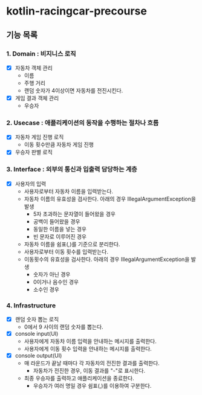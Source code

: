 # kotlin-racingcar-precourse

## 기능 목록

### 1. Domain : 비지니스 로직
- [X] 자동차 객체 관리
  - 이름
  - 주행 거리
  - 랜덤 숫자가 4이상이면 자동차를 전진시킨다.
- [X] 게임 결과 객체 관리
  - 우승자

### 2. Usecase : 애플리케이션의 동작을 수행하는 절차나 흐름
- [X] 자동차 게임 진행 로직
  - 이동 횟수만큼 자동차 게임 진행
- [X] 우승자 판별 로직

### 3. Interface : 외부의 통신과 입출력 담당하는 계층
- [X] 사용자의 입력
  - 사용자로부터 자동차 이름을 입력받는다.
  - 자동차 이름의 유효성을 검사한다. 아래의 경우 IllegalArgumentException을 발생
    - 5자 초과하는 문자열이 들어왔을 경우
    - 공백이 들어왔을 경우
    - 동일한 이름을 넣는 경우
    - 빈 문자로 이루어진 경우
  - 자동차 이름을 쉼표(,)를 기준으로 분리한다.
  - 사용자로부터 이동 횟수를 입력받는다.
  - 이동횟수의 유효성을 검사한다. 아래의 경우 IllegalArgumentException을 발생
    - 숫자가 아닌 경우
    - 0이거나 음수인 경우
    - 소수인 경우

### 4. Infrastructure 
- [X] 랜덤 숫자 뽑는 로직
  - 0에서 9 사이의 랜덤 숫자를 뽑는다.
- [X] console input(UI)
  - 사용자에게 자동차 이름 입력을 안내하는 메시지를 출력한다.
  - 사용자에게 이동 횟수 입력을 안내하는 메시지를 출력한다.
- [X] console output(UI)
  - 매 라운드가 끝날 때마다 각 자동차의 전진한 결과를 출력한다.
    - 자동차가 전진한 경우, 이동 결과를 "-"로 표시한다.
  - 최종 우승자를 출력하고 애플리케이션을 종료한다.
    - 우승자가 여러 명일 경우 쉼표(,)를 이용하여 구분한다.